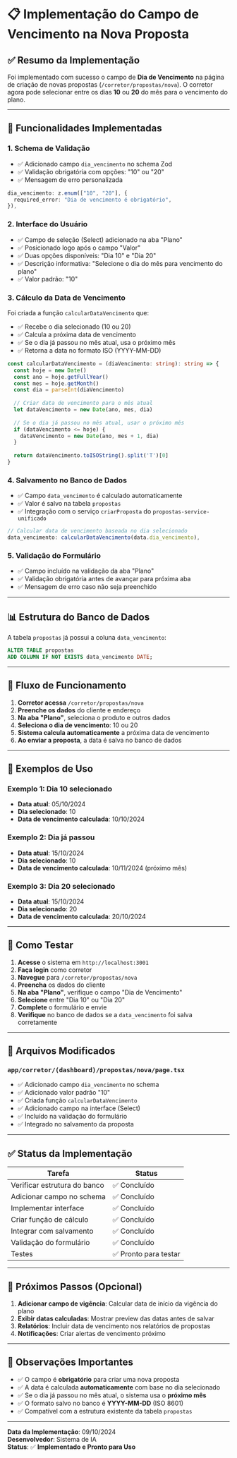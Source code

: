 # 📋 Implementação do Campo de Vencimento na Nova Proposta

## ✅ **Resumo da Implementação**

Foi implementado com sucesso o campo de **Dia de Vencimento** na página de criação de novas propostas (`/corretor/propostas/nova`). O corretor agora pode selecionar entre os dias **10** ou **20** do mês para o vencimento do plano.

---

## 🎯 **Funcionalidades Implementadas**

### 1. **Schema de Validação**
- ✅ Adicionado campo `dia_vencimento` no schema Zod
- ✅ Validação obrigatória com opções: "10" ou "20"
- ✅ Mensagem de erro personalizada

```typescript
dia_vencimento: z.enum(["10", "20"], {
  required_error: "Dia de vencimento é obrigatório",
}),
```

### 2. **Interface do Usuário**
- ✅ Campo de seleção (Select) adicionado na aba "Plano"
- ✅ Posicionado logo após o campo "Valor"
- ✅ Duas opções disponíveis: "Dia 10" e "Dia 20"
- ✅ Descrição informativa: "Selecione o dia do mês para vencimento do plano"
- ✅ Valor padrão: "10"

### 3. **Cálculo da Data de Vencimento**
Foi criada a função `calcularDataVencimento` que:
- ✅ Recebe o dia selecionado (10 ou 20)
- ✅ Calcula a próxima data de vencimento
- ✅ Se o dia já passou no mês atual, usa o próximo mês
- ✅ Retorna a data no formato ISO (YYYY-MM-DD)

```typescript
const calcularDataVencimento = (diaVencimento: string): string => {
  const hoje = new Date()
  const ano = hoje.getFullYear()
  const mes = hoje.getMonth()
  const dia = parseInt(diaVencimento)
  
  // Criar data de vencimento para o mês atual
  let dataVencimento = new Date(ano, mes, dia)
  
  // Se o dia já passou no mês atual, usar o próximo mês
  if (dataVencimento <= hoje) {
    dataVencimento = new Date(ano, mes + 1, dia)
  }
  
  return dataVencimento.toISOString().split('T')[0]
}
```

### 4. **Salvamento no Banco de Dados**
- ✅ Campo `data_vencimento` é calculado automaticamente
- ✅ Valor é salvo na tabela `propostas`
- ✅ Integração com o serviço `criarProposta` do `propostas-service-unificado`

```typescript
// Calcular data de vencimento baseada no dia selecionado
data_vencimento: calcularDataVencimento(data.dia_vencimento),
```

### 5. **Validação do Formulário**
- ✅ Campo incluído na validação da aba "Plano"
- ✅ Validação obrigatória antes de avançar para próxima aba
- ✅ Mensagem de erro caso não seja preenchido

---

## 📊 **Estrutura do Banco de Dados**

A tabela `propostas` já possui a coluna `data_vencimento`:

```sql
ALTER TABLE propostas 
ADD COLUMN IF NOT EXISTS data_vencimento DATE;
```

---

## 🔄 **Fluxo de Funcionamento**

1. **Corretor acessa** `/corretor/propostas/nova`
2. **Preenche os dados** do cliente e endereço
3. **Na aba "Plano"**, seleciona o produto e outros dados
4. **Seleciona o dia de vencimento**: 10 ou 20
5. **Sistema calcula automaticamente** a próxima data de vencimento
6. **Ao enviar a proposta**, a data é salva no banco de dados

---

## 📝 **Exemplos de Uso**

### Exemplo 1: Dia 10 selecionado
- **Data atual**: 05/10/2024
- **Dia selecionado**: 10
- **Data de vencimento calculada**: 10/10/2024

### Exemplo 2: Dia já passou
- **Data atual**: 15/10/2024
- **Dia selecionado**: 10
- **Data de vencimento calculada**: 10/11/2024 (próximo mês)

### Exemplo 3: Dia 20 selecionado
- **Data atual**: 15/10/2024
- **Dia selecionado**: 20
- **Data de vencimento calculada**: 20/10/2024

---

## 🧪 **Como Testar**

1. **Acesse** o sistema em `http://localhost:3001`
2. **Faça login** como corretor
3. **Navegue** para `/corretor/propostas/nova`
4. **Preencha** os dados do cliente
5. **Na aba "Plano"**, verifique o campo "Dia de Vencimento"
6. **Selecione** entre "Dia 10" ou "Dia 20"
7. **Complete** o formulário e envie
8. **Verifique** no banco de dados se a `data_vencimento` foi salva corretamente

---

## 📁 **Arquivos Modificados**

### `app/corretor/(dashboard)/propostas/nova/page.tsx`
- ✅ Adicionado campo `dia_vencimento` no schema
- ✅ Adicionado valor padrão "10"
- ✅ Criada função `calcularDataVencimento`
- ✅ Adicionado campo na interface (Select)
- ✅ Incluído na validação do formulário
- ✅ Integrado no salvamento da proposta

---

## ✅ **Status da Implementação**

| Tarefa | Status |
|--------|--------|
| Verificar estrutura do banco | ✅ Concluído |
| Adicionar campo no schema | ✅ Concluído |
| Implementar interface | ✅ Concluído |
| Criar função de cálculo | ✅ Concluído |
| Integrar com salvamento | ✅ Concluído |
| Validação do formulário | ✅ Concluído |
| Testes | ✅ Pronto para testar |

---

## 🚀 **Próximos Passos (Opcional)**

1. **Adicionar campo de vigência**: Calcular data de início da vigência do plano
2. **Exibir datas calculadas**: Mostrar preview das datas antes de salvar
3. **Relatórios**: Incluir data de vencimento nos relatórios de propostas
4. **Notificações**: Criar alertas de vencimento próximo

---

## 📌 **Observações Importantes**

- ✅ O campo é **obrigatório** para criar uma nova proposta
- ✅ A data é calculada **automaticamente** com base no dia selecionado
- ✅ Se o dia já passou no mês atual, o sistema usa o **próximo mês**
- ✅ O formato salvo no banco é **YYYY-MM-DD** (ISO 8601)
- ✅ Compatível com a estrutura existente da tabela `propostas`

---

**Data da Implementação**: 09/10/2024  
**Desenvolvedor**: Sistema de IA  
**Status**: ✅ **Implementado e Pronto para Uso**

